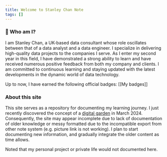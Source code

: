 ```yaml
---
title: Welcome to Stanley Chan Note
tags: []
---
```

### 👋 Who am I?
I am Stanley Chan, a UK-based data consultant whose role oscillates between that of a data analyst and a data engineer. I specialize in delivering high-quality data projects to the companies I serve. As I enter my second year in this field, I have demonstrated a strong ability to learn and have received numerous positive feedback from both my company and clients. I am committed to continuous learning and staying updated with the latest developments in the dynamic world of data technology.

Up to now, I have earned the following official badges: [[My badges]]

### About this site
This site serves as a repository for documenting my learning journey. I just recently discovered the concept of a [digital garden](https://jzhao.xyz/posts/networked-thought) in March 2024. Consequently, the site may appear incomplete due to lack of documentation of older knowledge or messy formatted due to the incompatible export from other note system (e.g. picture link is not working). I plan to start documenting new information, and gradually integrate the older content as time allows.

Noted that my personal project or private life would not documented here.
